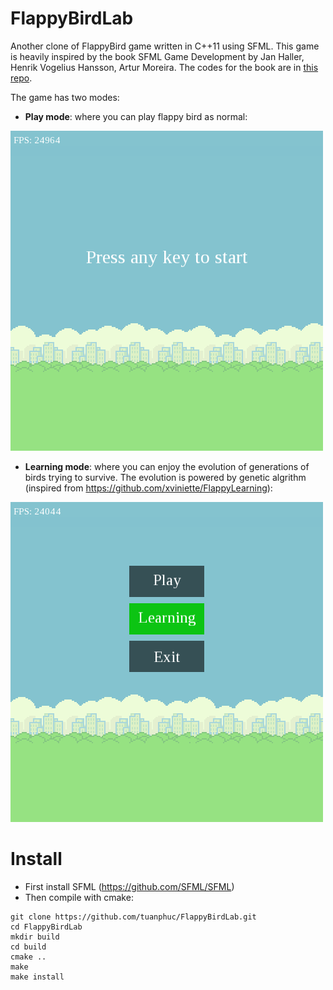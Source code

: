 # FlappyBirdLab

Another clone of FlappyBird game written in C++11 using SFML. This game is heavily inspired by the book SFML Game Development
by Jan Haller, Henrik Vogelius Hansson, Artur Moreira. The codes for the book are in [this repo](https://github.com/SFML/SFML-Game-Development-Book). 

The game has two modes:  
  -  **Play mode**: where you can play flappy bird as normal:

![play_mode](https://github.com/tuanphuc/FlappyBirdLab/blob/master/gifs/recorded_play.gif)

  -  **Learning mode**: where you can enjoy the evolution of generations of birds trying to survive. The evolution is powered by genetic algrithm (inspired from https://github.com/xviniette/FlappyLearning):

![learning_mode](https://github.com/tuanphuc/FlappyBirdLab/blob/master/gifs/recorded_learning.gif)

# Install

  -  First install SFML (https://github.com/SFML/SFML)
  -  Then compile with cmake:
```
git clone https://github.com/tuanphuc/FlappyBirdLab.git
cd FlappyBirdLab
mkdir build
cd build
cmake ..
make
make install
```

